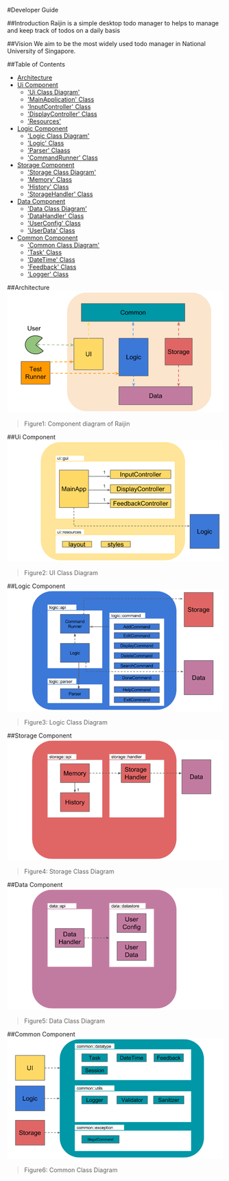 #Developer Guide

##Introduction
Raijin is a simple desktop todo manager to helps to manage and keep track of todos on a daily basis 

##Vision
We aim to be the most widely used todo manager in National University of Singapore. 

##Table of Contents

- [Architecture](#architecture)
- [Ui Component](#ui-component)
  - ['Ui Class Diagram'](#ui-class-diagram)
  - ['MainApplication' Class](#mainapplication-class)
  - ['InputController' Class](#inputcontroller-class)
  - ['DisplayController' Class](#displaycontroller-class)
  - ['Resources'](#resources)
- [Logic Component](#logic-component)
  - ['Logic Class Diagram'](#logic-class-diagram)
  - ['Logic' Class](#logic-class)
  - ['Parser' Claass](#parser-class)
  - ['CommandRunner' Class](#commandrunner-class)
- [Storage Component](#storage-component)
  - ['Storage Class Diagram'](#storage-class-diagram)
  - ['Memory' Class](#memory-class)
  - ['History' Class](#history-class)
  - ['StorageHandler' Class](#storagehandler-class)
- [Data Component](#data-component)
  - ['Data Class Diagram'](#data-class-diagram)
  - ['DataHandler' Class](#datahandler-class)
  - ['UserConfig' Class](#userconfig-class)
  - ['UserData' Class](#userdata-class)
- [Common Component](#common-componenet)
  - ['Common Class Diagram'](#common-class-diagram)
  - ['Task' Class](#task-class)
  - ['DateTime' Class](#datetime-class)
  - ['Feedback' Class](#feedback-class)
  - ['Logger' Class](#logger-class)

##Architecture
<img src="Images/architecture.png">
>Figure1: Component diagram of Raijin

##Ui Component
<img src="Images/ui-class-diagram.png">
>Figure2: UI Class Diagram 

##Logic Component
<img src="Images/logic-class-diagram.png">
>Figure3: Logic Class Diagram 

##Storage Component
<img src="Images/storage-class-diagram.png">
>Figure4: Storage Class Diagram 

##Data Component
<img src="Images/data-class-diagram.png">
>Figure5: Data Class Diagram 

##Common Component
<img src="Images/common-class-diagram.png">
>Figure6: Common Class Diagram 
